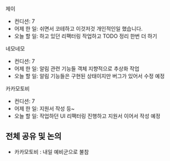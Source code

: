 
제이
- 컨디션: 7
- 어제 한 일: 쉬면서 코테하고 이것저것 개인적인일 했습니다.
- 오늘 할 일: 하고 있던 리팩터링 작업하고 TODO 정리 한번 더 하기

네모네모
- 컨디션: 7
- 어제 한 일: 알림 관련 기능들 객체 지향적으로 추상화 작업
- 오늘 할 일: 알림 기능들은 구현된 상태이지만 버그가 있어서 수정 예정

카카모토비
- 컨디션: 7
- 어제 한 일: 지원서 작성 등~
- 오늘 할 일: 작업하던 UI 리팩터링 진행하고 지원서 이어서 작성 예정

## 전체 공유 및 논의
- 카카모토비 : 내일 예비군으로 불참

